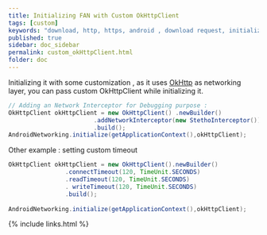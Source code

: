 ```yaml
---
title: Initializing FAN with Custom OkHttpClient
tags: [custom]
keywords: "download, http, https, android , download request, initialize, custom, network, interceptor"
published: true
sidebar: doc_sidebar
permalink: custom_okHttpClient.html
folder: doc
---
```



Initializing it with some customization , as it uses [OkHttp](http://square.github.io/okhttp/) as networking layer, you can pass custom OkHttpClient while initializing it.

```java
// Adding an Network Interceptor for Debugging purpose :
OkHttpClient okHttpClient = new OkHttpClient() .newBuilder()
                        .addNetworkInterceptor(new StethoInterceptor())
                        .build();
AndroidNetworking.initialize(getApplicationContext(),okHttpClient);                        
```


Other example : setting custom timeout

```java
OkHttpClient okHttpClient = new OkHttpClient().newBuilder()
                .connectTimeout(120, TimeUnit.SECONDS)
                .readTimeout(120, TimeUnit.SECONDS)
                . writeTimeout(120, TimeUnit.SECONDS)
                .build();
                
AndroidNetworking.initialize(getApplicationContext(),okHttpClient);  
```

{% include links.html %}
